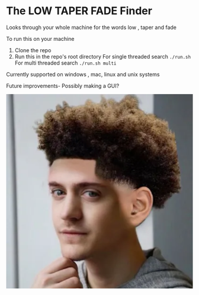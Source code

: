 # The LOW TAPER FADE Finder

Looks through your whole machine for the words low , taper and fade

To run this on your machine

1. Clone the repo
2. Run this in the repo's root directory
   For single threaded search
   `./run.sh`
   For multi threaded search
   `./run.sh multi`

Currently supported on windows , mac, linux and unix systems

Future improvements- Possibly making a GUI?

![alt text](.assets/taperFade.png)
